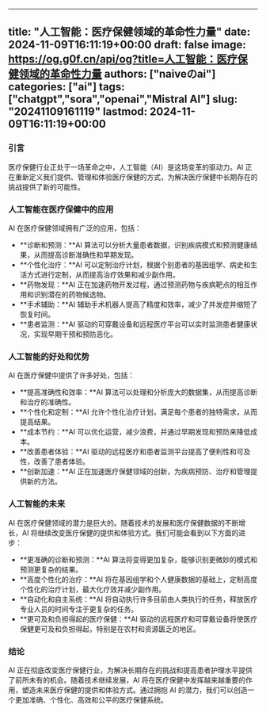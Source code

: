 
---
title: "人工智能：医疗保健领域的革命性力量"
date: 2024-11-09T16:11:19+00:00
draft: false
image: https://og.g0f.cn/api/og?title=人工智能：医疗保健领域的革命性力量
authors: ["naiveのai"]
categories: ["ai"]
tags: ["chatgpt","sora","openai","Mistral AI"]
slug: "20241109161119"
lastmod: 2024-11-09T16:11:19+00:00
---
### 引言

医疗保健行业正处于一场革命之中，人工智能（AI）是这场变革的驱动力。AI 正在重新定义我们提供、管理和体验医疗保健的方式，为解决医疗保健中长期存在的挑战提供了新的可能性。

### 人工智能在医疗保健中的应用

AI 在医疗保健领域拥有广泛的应用，包括：

- **诊断和预测：**AI 算法可以分析大量患者数据，识别疾病模式和预测健康结果，从而提高诊断准确性和早期发现。
- **个性化治疗：**AI 可以定制治疗计划，根据个别患者的基因组学、病史和生活方式进行定制，从而提高治疗效果和减少副作用。
- **药物发现：**AI 正在加速药物开发过程，通过预测药物与疾病靶点的相互作用和识别潜在的药物候选物。
- **手术辅助：**AI 辅助手术机器人提高了精度和效率，减少了并发症并缩短了恢复时间。
- **患者监测：**AI 驱动的可穿戴设备和远程医疗平台可以实时监测患者健康状况，实现早期干预和预防恶化。

### 人工智能的好处和优势

AI 在医疗保健中提供了许多好处，包括：

- **提高准确性和效率：**AI 算法可以处理和分析庞大的数据集，从而提高诊断和治疗的准确性。
- **个性化和定制：**AI 允许个性化治疗计划，满足每个患者的独特需求，从而提高结果。
- **成本节约：**AI 可以优化运营，减少浪费，并通过早期发现和预防来降低成本。
- **改善患者体验：**AI 驱动的远程医疗和患者监测平台提高了便利性和可及性，改善了患者体验。
- **创新加速：**AI 正在加速医疗保健领域的创新，为疾病预防、治疗和管理提供新的方法。

### 人工智能的未来

AI 在医疗保健领域的潜力是巨大的。随着技术的发展和医疗保健数据的不断增长，AI 将继续改变医疗保健的提供和体验方式。我们可能会看到以下方面的进步：

- **更准确的诊断和预测：**AI 算法将变得更加复杂，能够识别更微妙的模式和预测更复杂的结果。
- **高度个性化的治疗：**AI 将在基因组学和个人健康数据的基础上，定制高度个性化的治疗计划，最大化疗效并减少副作用。
- **自动化和自主系统：**AI 将自动执行许多目前由人类执行的任务，释放医疗专业人员的时间专注于更复杂的任务。
- **更可及和负担得起的医疗保健：**AI 驱动的远程医疗和可穿戴设备将使医疗保健更可及和负担得起，特别是在农村和资源匮乏的地区。

### 结论

AI 正在彻底改变医疗保健行业，为解决长期存在的挑战和提高患者护理水平提供了前所未有的机会。随着技术继续发展，AI 将在医疗保健中发挥越来越重要的作用，塑造未来医疗保健的提供和体验方式。通过拥抱 AI 的潜力，我们可以创造一个更加准确、个性化、高效和公平的医疗保健系统。